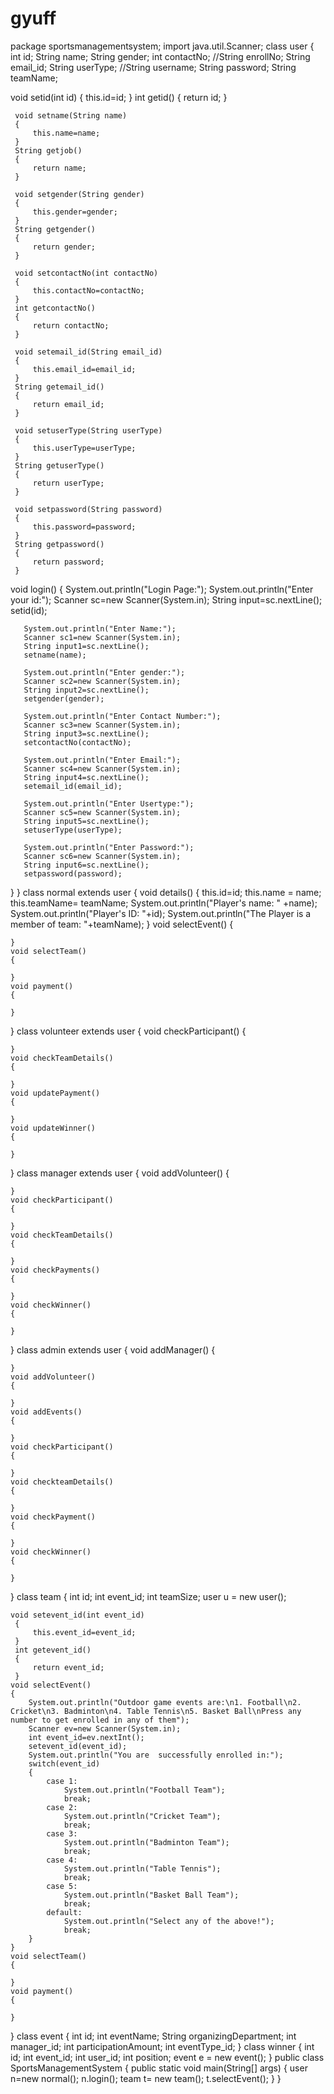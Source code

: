 # gyuff
package sportsmanagementsystem;
import java.util.Scanner;
class user
{
   int id;
   String name;
   String gender;
   int contactNo;
   //String enrollNo;
   String email_id;
   String userType;
   //String username;
   String password;
   String teamName;
   
   void setid(int id)
     {
         this.id=id;
     }
     int getid()
     {
         return id;
     }
     
     void setname(String name)
     {
         this.name=name;
     }
     String getjob()
     {
         return name;
     }
     
     void setgender(String gender)
     {
         this.gender=gender;
     }
     String getgender()
     {
         return gender;
     }
     
     void setcontactNo(int contactNo)
     {
         this.contactNo=contactNo;
     }
     int getcontactNo()
     {
         return contactNo;
     }
     
     void setemail_id(String email_id)
     {
         this.email_id=email_id;
     }
     String getemail_id()
     {
         return email_id;
     }
     
     void setuserType(String userType)
     {
         this.userType=userType;
     }
     String getuserType()
     {
         return userType;
     }
     
     void setpassword(String password)
     {
         this.password=password;
     }
     String getpassword()
     {
         return password;
     }
     
   void login()
   {
       System.out.println("Login Page:");
       System.out.println("Enter your id:");
       Scanner sc=new Scanner(System.in);
       String input=sc.nextLine();
       setid(id);
       
       System.out.println("Enter Name:");
       Scanner sc1=new Scanner(System.in);
       String input1=sc.nextLine();
       setname(name);
       
       System.out.println("Enter gender:");
       Scanner sc2=new Scanner(System.in);
       String input2=sc.nextLine();
       setgender(gender);
       
       System.out.println("Enter Contact Number:");
       Scanner sc3=new Scanner(System.in);
       String input3=sc.nextLine();
       setcontactNo(contactNo);
       
       System.out.println("Enter Email:");
       Scanner sc4=new Scanner(System.in);
       String input4=sc.nextLine();
       setemail_id(email_id);
       
       System.out.println("Enter Usertype:");
       Scanner sc5=new Scanner(System.in);
       String input5=sc.nextLine();
       setuserType(userType);
       
       System.out.println("Enter Password:");
       Scanner sc6=new Scanner(System.in);
       String input6=sc.nextLine();
       setpassword(password);
   }
}
class normal extends user
{
    void details()
    {
        this.id=id;
        this.name = name;
        this.teamName= teamName;
        System.out.println("Player's name: " +name);
        System.out.println("Player's ID: "+id);
        System.out.println("The Player is a member of team: "+teamName);
    }
    void selectEvent()
    {
        
    }
    void selectTeam()
    {
        
    }
    void payment()
    {
        
    }
}
class volunteer extends user
{
    void checkParticipant()
    {
        
    }
    void checkTeamDetails()
    {
        
    }
    void updatePayment()
    {
        
    }
    void updateWinner()
    {
        
    }
}
class manager extends user
{
    void addVolunteer()
    {
        
    }
    void checkParticipant()
    {
        
    }
    void checkTeamDetails()
    {
        
    }
    void checkPayments()
    {
        
    }
    void checkWinner()
    {
        
    }
}
class admin extends user
{
    void addManager()
    {
        
    }
    void addVolunteer()
    {
        
    }
    void addEvents()
    {
        
    }
    void checkParticipant()
    {
        
    }
    void checkteamDetails()
    {
        
    }
    void checkPayment()
    {
        
    }
    void checkWinner()
    {
        
    }
}
class team
{
    int id;
    int event_id;
    int teamSize;
    user u = new user();
    
    void setevent_id(int event_id)
     {
         this.event_id=event_id;
     }
     int getevent_id()
     {
         return event_id;
     }
    void selectEvent()
    {
        System.out.println("Outdoor game events are:\n1. Football\n2. Cricket\n3. Badminton\n4. Table Tennis\n5. Basket Ball\nPress any number to get enrolled in any of them");
        Scanner ev=new Scanner(System.in);
        int event_id=ev.nextInt();
        setevent_id(event_id);
        System.out.println("You are  successfully enrolled in:"); 
        switch(event_id)
        {
            case 1:
                System.out.println("Football Team");
                break;
            case 2:
                System.out.println("Cricket Team");
                break;
            case 3:
                System.out.println("Badminton Team");
                break;
            case 4:
                System.out.println("Table Tennis");
                break;
            case 5:
                System.out.println("Basket Ball Team");
                break;
            default:
                System.out.println("Select any of the above!");
                break; 
        }
    }
    void selectTeam()
    {
    
    }
    void payment()
    {
     
    }
}
class event
{
    int id;
    int eventName;
    String organizingDepartment;
    int manager_id;
    int participationAmount;
    int eventType_id;
}
class winner
{
    int id;
    int event_id;
    int user_id;
    int position;
    event e = new event();
}
public class SportsManagementSystem
{
    public static void main(String[] args) 
    {
       user n=new normal();
       n.login();
       team t= new team();
       t.selectEvent();
    }
}
